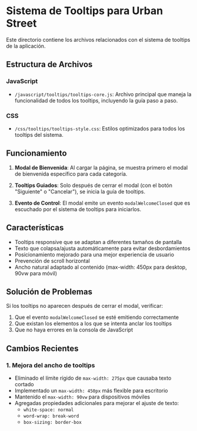 # Sistema de Tooltips para Urban Street

Este directorio contiene los archivos relacionados con el sistema de tooltips de la aplicación.

## Estructura de Archivos

### JavaScript
- `/javascript/tooltips/tooltips-core.js`: Archivo principal que maneja la funcionalidad de todos los tooltips, incluyendo la guía paso a paso.

### CSS
- `/css/tooltips/tooltips-style.css`: Estilos optimizados para todos los tooltips del sistema.

## Funcionamiento

1. **Modal de Bienvenida**: Al cargar la página, se muestra primero el modal de bienvenida específico para cada categoría.

2. **Tooltips Guiados**: Solo después de cerrar el modal (con el botón "Siguiente" o "Cancelar"), se inicia la guía de tooltips.

3. **Evento de Control**: El modal emite un evento `modalWelcomeClosed` que es escuchado por el sistema de tooltips para iniciarlos.

## Características

- Tooltips responsive que se adaptan a diferentes tamaños de pantalla
- Texto que colapsa/ajusta automáticamente para evitar desbordamientos
- Posicionamiento mejorado para una mejor experiencia de usuario
- Prevención de scroll horizontal
- Ancho natural adaptado al contenido (max-width: 450px para desktop, 90vw para móvil)

## Solución de Problemas

Si los tooltips no aparecen después de cerrar el modal, verificar:
1. Que el evento `modalWelcomeClosed` se esté emitiendo correctamente
2. Que existan los elementos a los que se intenta anclar los tooltips
3. Que no haya errores en la consola de JavaScript

## Cambios Recientes

### 1. Mejora del ancho de tooltips
- Eliminado el límite rígido de `max-width: 275px` que causaba texto cortado
- Implementado un `max-width: 450px` más flexible para escritorio
- Mantenido el `max-width: 90vw` para dispositivos móviles
- Agregadas propiedades adicionales para mejorar el ajuste de texto:
  - `white-space: normal`
  - `word-wrap: break-word`
  - `box-sizing: border-box`
